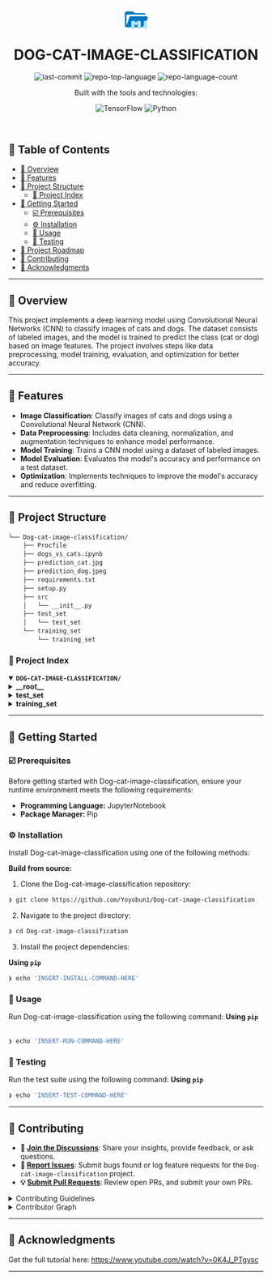 <div align="center">
  <img src="https://raw.githubusercontent.com/PKief/vscode-material-icon-theme/ec559a9f6bfd399b82bb44393651661b08aaf7ba/icons/folder-markdown-open.svg" width="10%" style="margin-bottom: -15px;">
  <h1>DOG-CAT-IMAGE-CLASSIFICATION</h1>
  <p>
    <img src="https://img.shields.io/github/last-commit/Yoyobun1/Dog-cat-image-classification?style=flat-square&logo=git&logoColor=white&color=0080ff" alt="last-commit">
    <img src="https://img.shields.io/github/languages/top/Yoyobun1/Dog-cat-image-classification?style=flat-square&color=0080ff" alt="repo-top-language">
    <img src="https://img.shields.io/github/languages/count/Yoyobun1/Dog-cat-image-classification?style=flat-square&color=0080ff" alt="repo-language-count">
  </p>
  <p>Built with the tools and technologies:</p>
  <p>
    <img src="https://img.shields.io/badge/TensorFlow-FF6F00.svg?style=flat-square&logo=TensorFlow&logoColor=white" alt="TensorFlow">
    <img src="https://img.shields.io/badge/Python-3776AB.svg?style=flat-square&logo=Python&logoColor=white" alt="Python">
  </p>
</div>
<br clear="right">

## 🔗 Table of Contents

- [📍 Overview](#-overview)
- [👾 Features](#-features)
- [📁 Project Structure](#-project-structure)
  - [📂 Project Index](#-project-index)
- [🚀 Getting Started](#-getting-started)
  - [☑️ Prerequisites](#-prerequisites)
  - [⚙️ Installation](#-installation)
  - [🤖 Usage](#🤖-usage)
  - [🧪 Testing](#🧪-testing)
- [📌 Project Roadmap](#-project-roadmap)
- [🔰 Contributing](#-contributing)
- [🙌 Acknowledgments](#-acknowledgments)

---

## 📍 Overview

This project implements a deep learning model using Convolutional Neural Networks (CNN) to classify images of cats and dogs. The dataset consists of labeled images, and the model is trained to predict the class (cat or dog) based on image features. The project involves steps like data preprocessing, model training, evaluation, and optimization for better accuracy.

---

## 👾 Features

- **Image Classification**: Classify images of cats and dogs using a Convolutional Neural Network (CNN).
- **Data Preprocessing**: Includes data cleaning, normalization, and augmentation techniques to enhance model performance.
- **Model Training**: Trains a CNN model using a dataset of labeled images.
- **Model Evaluation**: Evaluates the model's accuracy and performance on a test dataset.
- **Optimization**: Implements techniques to improve the model's accuracy and reduce overfitting.


---

## 📁 Project Structure

```sh
└── Dog-cat-image-classification/
    ├── Procfile
    ├── dogs_vs_cats.ipynb
    ├── prediction_cat.jpg
    ├── prediction_dog.jpeg
    ├── requirements.txt
    ├── setup.py
    ├── src
    │   └── __init__.py
    ├── test_set
    │   └── test_set
    └── training_set
        └── training_set
```


### 📂 Project Index
<details open>
	<summary><b><code>DOG-CAT-IMAGE-CLASSIFICATION/</code></b></summary>
	<details>
		<summary><b>__root__</b></summary>
		<blockquote>
			<table>
			<tr>
				<td><b><a href='https://github.com/Yoyobun1/Dog-cat-image-classification/blob/master/Procfile'>Procfile</a></b></td>
				<td><code>❯ Used for deployment configuration (Heroku or similar services)</code></td>
			</tr>
			<tr>
				<td><b><a href='https://github.com/Yoyobun1/Dog-cat-image-classification/blob/master/dogs_vs_cats.ipynb'>dogs_vs_cats.ipynb</a></b></td>
				<td><code>❯ Jupyter notebook for training and evaluating the CNN model</code></td>
			</tr>
			<tr>
				<td><b><a href='https://github.com/Yoyobun1/Dog-cat-image-classification/blob/master/requirements.txt'>requirements.txt</a></b></td>
				<td><code>❯ Lists all Python dependencies for the project</code></td>
			</tr>
			<tr>
				<td><b><a href='https://github.com/Yoyobun1/Dog-cat-image-classification/blob/master/setup.py'>setup.py</a></b></td>
				<td><code>❯ Python setup script for package installation</code></td>
			</tr>
			</table>
		</blockquote>
	</details>
	<details>
		<summary><b>test_set</b></summary>
		<blockquote>
			<details>
				<summary><b>test_set</b></summary>
				<blockquote>
					<details>
						<summary><b>cats</b></summary>
						<blockquote>
							<table>
							<tr>
								<td><b><a href='https://github.com/Yoyobun1/Dog-cat-image-classification/blob/master/test_set/test_set/cats/_DS_Store'>_DS_Store</a></b></td>
								<td><code>❯ Metadata file for macOS directory</code></td>
							</tr>
							</table>
						</blockquote>
					</details>
					<details>
						<summary><b>dogs</b></summary>
						<blockquote>
							<table>
							<tr>
								<td><b><a href='https://github.com/Yoyobun1/Dog-cat-image-classification/blob/master/test_set/test_set/dogs/_DS_Store'>_DS_Store</a></b></td>
								<td><code>❯ Metadata file for macOS directory</code></td>
							</tr>
							</table>
						</blockquote>
					</details>
				</blockquote>
			</details>
		</blockquote>
	</details>
	<details>
		<summary><b>training_set</b></summary>
		<blockquote>
			<details>
				<summary><b>training_set</b></summary>
				<blockquote>
					<details>
						<summary><b>cats</b></summary>
						<blockquote>
							<table>
							<tr>
								<td><b><a href='https://github.com/Yoyobun1/Dog-cat-image-classification/blob/master/training_set/training_set/cats/_DS_Store'>_DS_Store</a></b></td>
								<td><code>❯ Metadata file for macOS directory</code></td>
							</tr>
							</table>
						</blockquote>
					</details>
					<details>
						<summary><b>dogs</b></summary>
						<blockquote>
							<table>
							<tr>
								<td><b><a href='https://github.com/Yoyobun1/Dog-cat-image-classification/blob/master/training_set/training_set/dogs/_DS_Store'>_DS_Store</a></b></td>
								<td><code>❯ Metadata file for macOS directory</code></td>
							</tr>
							</table>
						</blockquote>
					</details>
				</blockquote>
			</details>
		</blockquote>
	</details>
</details>


---
## 🚀 Getting Started

### ☑️ Prerequisites

Before getting started with Dog-cat-image-classification, ensure your runtime environment meets the following requirements:

- **Programming Language:** JupyterNotebook
- **Package Manager:** Pip


### ⚙️ Installation

Install Dog-cat-image-classification using one of the following methods:

**Build from source:**

1. Clone the Dog-cat-image-classification repository:
```sh
❯ git clone https://github.com/Yoyobun1/Dog-cat-image-classification
```

2. Navigate to the project directory:
```sh
❯ cd Dog-cat-image-classification
```

3. Install the project dependencies:


**Using `pip`** &nbsp; [<img align="center" src="" />]()

```sh
❯ echo 'INSERT-INSTALL-COMMAND-HERE'
```




### 🤖 Usage
Run Dog-cat-image-classification using the following command:
**Using `pip`** &nbsp; [<img align="center" src="" />]()

```sh
❯ echo 'INSERT-RUN-COMMAND-HERE'
```


### 🧪 Testing
Run the test suite using the following command:
**Using `pip`** &nbsp; [<img align="center" src="" />]()

```sh
❯ echo 'INSERT-TEST-COMMAND-HERE'
```


---

## 🔰 Contributing

- **💬 [Join the Discussions](https://github.com/Yoyobun1/Dog-cat-image-classification/discussions)**: Share your insights, provide feedback, or ask questions.
- **🐛 [Report Issues](https://github.com/Yoyobun1/Dog-cat-image-classification/issues)**: Submit bugs found or log feature requests for the `Dog-cat-image-classification` project.
- **💡 [Submit Pull Requests](https://github.com/Yoyobun1/Dog-cat-image-classification/blob/main/CONTRIBUTING.md)**: Review open PRs, and submit your own PRs.

<details closed>
<summary>Contributing Guidelines</summary>

1. **Fork the Repository**: Start by forking the project repository to your github account.
2. **Clone Locally**: Clone the forked repository to your local machine using a git client.
   ```sh
   git clone https://github.com/Yoyobun1/Dog-cat-image-classification
   ```
3. **Create a New Branch**: Always work on a new branch, giving it a descriptive name.
   ```sh
   git checkout -b new-feature-x
   ```
4. **Make Your Changes**: Develop and test your changes locally.
5. **Commit Your Changes**: Commit with a clear message describing your updates.
   ```sh
   git commit -m 'Implemented new feature x.'
   ```
6. **Push to github**: Push the changes to your forked repository.
   ```sh
   git push origin new-feature-x
   ```
7. **Submit a Pull Request**: Create a PR against the original project repository. Clearly describe the changes and their motivations.
8. **Review**: Once your PR is reviewed and approved, it will be merged into the main branch. Congratulations on your contribution!
</details>

<details closed>
<summary>Contributor Graph</summary>
<br>
<p align="left">
   <a href="https://github.com{/Yoyobun1/Dog-cat-image-classification/}graphs/contributors">
      <img src="https://contrib.rocks/image?repo=Yoyobun1/Dog-cat-image-classification">
   </a>
</p>
</details>

---



## 🙌 Acknowledgments
Get the full tutorial here: https://www.youtube.com/watch?v=0K4J_PTgysc

---
